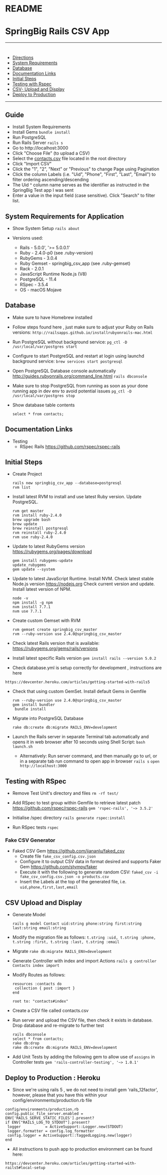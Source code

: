 # README

# SpringBig Rails CSV App
---

# 
 * [Directions](#part-500)
 * [System Requirements](#part-750)
 * [Database](#part-1000)
 * [Documentation Links](#part-1100)
 * [Initial Steps](#part-1600)
 * [Testing with Rspec](#part-2600)
 * [CSV- Upload and Display](#part-3600)
 * [Deploy to Production](#4600)
 ---

## Guide <a id="part-500"></a>

* Install System Requirements
* Install Gems `bundle install`
* Run PostgreSQL
* Run Rails Server `rails s`
* Go to http://localhost:3000
* Click "Choose File" (to upload a CSV)
* Select the [contacts.csv]() file located in the root directory
* Click "Import CSV"
* Click the "1", "2", "Next" or "Previous" to change Page using Pagination
* Click the column Labels (i.e. "Uid", "Phone", "First", "Last", "Email") to filter ordering ascending/descending
* The Uid ^ column name serves as the identifier as instructed in the SpringBig Test app I was sent
* Enter a value in the input field (case sensitive). Click "Search" to filter list.


## System Requirements for Application <a id="part-750"></a>
* Show System Setup
   `rails about`

* Versions used:
   * Rails - 5.0.0', '>= 5.0.0.1'
   * Ruby - 2.4.0-p0 (see .ruby-version)
   * RubyGems - 3.0.4
   * Ruby Gemset - springbig_csv_app (see .ruby-gemset)
   * Rack - 2.0.1
   * JavaScript Runtime Node.js (V8)
   * PostgreSQL - 11.4
   * RSpec - 3.5.4
   * OS - macOS Mojave



## Database <a id="part-1000"></a>

* Make sure to have Homebrew installed
* Follow steps found here , just make sure to adjust your Ruby on Rails versions:
   `http://railsapps.github.io/installrubyonrails-mac.html`

* Run PostgreSQL without background service:
    `pg_ctl -D /usr/local/var/postgres start`
* Configure to start PostgreSQL and restart at login using launchd background service:
    `brew services start postgresql`
* Open PostgreSQL Database console automatically http://guides.rubyonrails.org/command_line.html
   `rails dbconsole`
* Make sure to stop PostgreSQL from running as soon as your done running app in dev env to avoid potential issues
   `pg_ctl -D /usr/local/var/postgres stop`

* Show database table contents
   ```
   select * from contacts;
   ```

## Documentation Links <a id="part-1600"></a>

* Testing
   * RSpec Rails https://github.com/rspec/rspec-rails

## Initial Steps <a id="part-2000"></a>

* Create Project
    ```
    rails new springbig_csv_app --database=postgresql
    rvm list
    ```

* Install latest RVM to install and use latest Ruby version. Update PostgreSQL.
    ```
    rvm get master
    rvm install ruby-2.4.0
    brew upgrade bash
    brew update
    brew reinstall postgresql
    rvm reinstall ruby-2.4.0
    rvm use ruby-2.4.0
    ```

* Update to latest RubyGems version https://rubygems.org/pages/download
   ```
   gem install rubygems-update
   update_rubygems
   gem update --system
   ```

* Update to latest JavaScript Runtime. Install NVM.
 Check latest stable Node.js version https://nodejs.org
 Check current version and update.
 Install latest version of NPM.
   ```
   node -v
   npm install -g npm
   nvm install 7.7.1
   nvm use 7.7.1
   ```

* Create custom Gemset with RVM
    ```
    rvm gemset create springbig_csv_master
    rvm --ruby-version use 2.4.0@springbig_csv_master
    ```

* Check latest Rails version that is available: https://rubygems.org/gems/rails/versions
* Install latest specific Rails version
    `gem install rails --version 5.0.2`

* Check database.yml is setup correctly for development , instructions are here

 `https://devcenter.heroku.com/articles/getting-started-with-rails5`

* Check that using custom GemSet. Install default Gems in Gemfile
   ```
   rvm --ruby-version use 2.4.0@springbig_csv_master
   gem install bundler
    bundle install
    ```

* Migrate into PostgreSQL Database
    ```
    rake db:create db:migrate RAILS_ENV=development
    ```

* Launch the Rails server in separate Terminal tab automatically and opens it in web browser after 10 seconds using Shell Script:
   `bash launch.sh`

   * Alternatively: Run server command, and then manually go to url, or in a separate tab run command to open app in browser
       `rails s`
       `open http://localhost:3000`


## Testing with RSpec <a id="part-3000"></a>

* Remove Test Unit's directory and files
   `rm -rf test/`

* Add RSpec to test group within Gemfile to retrieve latest patch https://github.com/rspec/rspec-rails
   `gem 'rspec-rails', '~> 3.5.2'`

* Initialise /spec directory
   `rails generate rspec:install`

* Run RSpec tests
   `rspec`
### Fake CSV Generator <a id="part-9000"></a>

* Faked CSV Gem https://github.com/jiananlu/faked_csv
   * Create file `fake_csv_config.csv.json`
   * Configure it to output CSV data in format desired and supports Faker Gem https://github.com/stympy/faker
   * Execute it with the following to generate random CSV:
       `faked_csv -i fake_csv_config.csv.json -o products.csv`
   * Insert the Labels at the top of the generated file, i.e.
       `uid,phone,first,last,email`
  

## CSV Upload and Display <a id="part-4000"></a>
* Generate Model

   ```
   rails g model Contact uid:string phone:string first:string last:string email:string

   ```

* Modify the migration file as follows:
    `t.string :uid, t.string :phone, t.string :first, t.string :last, t.string :email`

* Migrate
   `rake db:migrate RAILS_ENV=development`


* Generate Controller with index and import Actions
   `rails g controller Contacts index import`

* Modify Routes as follows:
    ```
    resources :contacts do
 	 collection { post :import }
    end

    root to: "contacts#index"
    ```

* Create a CSV file called contacts.csv

* Run server and upload the CSV file, then check it exists in database. Drop database and re-migrate to further test
    ```
    rails dbconsole
    select * from contacts;
    rake db:drop
    rake db:create db:migrate RAILS_ENV=development
    ```

* Add Unit Tests by adding the following gem to allow use of `assigns` in Controller tests
    `gem 'rails-controller-testing', '~> 1.0.1'`


## Deploy to Production : Heroku <a id="part-4600"></a>       

* Since we're using rails 5 , we do not need to install gem 'rails_12factor', however, please that you have this within your
 config/environments/production.rb file
``` 
config/environments/production.rb
config.public_file_server.enabled = ENV['RAILS_SERVE_STATIC_FILES'].present?
if ENV["RAILS_LOG_TO_STDOUT"].present?
 logger           = ActiveSupport::Logger.new(STDOUT)
 logger.formatter = config.log_formatter
 config.logger = ActiveSupport::TaggedLogging.new(logger)
end

```

* All instructions to push app to production environment can be found here:

`https://devcenter.heroku.com/articles/getting-started-with-rails5#local-setup`




